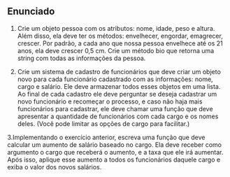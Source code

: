 <h2>Enunciado</h1>

1. Crie um objeto pessoa com os atributos: nome, idade, peso e altura. Além disso, ela deve ter os métodos: envelhecer, engordar, emagrecer, crescer. Por padrão, a cada ano que nossa pessoa envelhece até os 21 anos, ela deve crescer 0,5 cm. Crie um método bio que retorna uma string com todas as informações da pessoa.

2. Crie um sistema de cadastro de funcionários que deve criar um objeto novo para cada funcionário cadastrado com as informações: nome, cargo e salário. Ele deve armazenar todos esses objetos em uma lista. Ao final de cada cadastro ele deve perguntar se deseja cadastrar um novo funcionário e recomeçar o processo, e caso não haja mais funcionários para cadastrar, ele deve chamar uma função que deve apresentar a quantidade de funcionários com cada cargo e os nomes deles. (Você pode limitar as opções de cargo para facilitar.)

3.Implementando o exercício anterior, escreva uma função que deve calcular um aumento de salário baseado no cargo. Ela deve receber como argumento o cargo que receberá o aumento, e a taxa que ele irá aumentar. Após isso, aplique esse aumento a todos os funcionários daquele cargo e exiba o valor dos novos salários.


